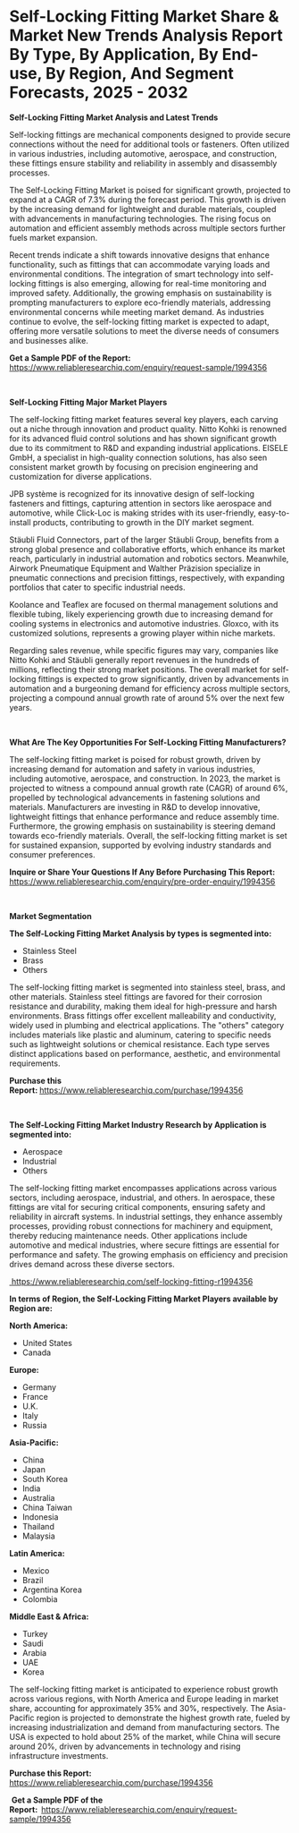 <p><h1>Self-Locking Fitting Market Share & Market New Trends Analysis Report By Type, By Application, By End-use, By Region, And Segment Forecasts, 2025 - 2032</h1></p><p><strong>Self-Locking Fitting Market Analysis and Latest Trends</strong></p>
<p><p>Self-locking fittings are mechanical components designed to provide secure connections without the need for additional tools or fasteners. Often utilized in various industries, including automotive, aerospace, and construction, these fittings ensure stability and reliability in assembly and disassembly processes.</p><p>The Self-Locking Fitting Market is poised for significant growth, projected to expand at a CAGR of 7.3% during the forecast period. This growth is driven by the increasing demand for lightweight and durable materials, coupled with advancements in manufacturing technologies. The rising focus on automation and efficient assembly methods across multiple sectors further fuels market expansion. </p><p>Recent trends indicate a shift towards innovative designs that enhance functionality, such as fittings that can accommodate varying loads and environmental conditions. The integration of smart technology into self-locking fittings is also emerging, allowing for real-time monitoring and improved safety. Additionally, the growing emphasis on sustainability is prompting manufacturers to explore eco-friendly materials, addressing environmental concerns while meeting market demand. As industries continue to evolve, the self-locking fitting market is expected to adapt, offering more versatile solutions to meet the diverse needs of consumers and businesses alike.</p></p>
<p><strong>Get a Sample PDF of the Report:&nbsp;</strong> <a href="https://www.reliableresearchiq.com/enquiry/request-sample/1994356?utm_campaign=2271&utm_medium=2&utm_source=Github&utm_content=ia&utm_term=12042025&utm_id=self-locking-fitting">https://www.reliableresearchiq.com/enquiry/request-sample/1994356</a></p>
<p>&nbsp;</p>
<p><strong>Self-Locking Fitting Major Market Players</strong></p>
<p><p>The self-locking fitting market features several key players, each carving out a niche through innovation and product quality. Nitto Kohki is renowned for its advanced fluid control solutions and has shown significant growth due to its commitment to R&D and expanding industrial applications. EISELE GmbH, a specialist in high-quality connection solutions, has also seen consistent market growth by focusing on precision engineering and customization for diverse applications.</p><p>JPB système is recognized for its innovative design of self-locking fasteners and fittings, capturing attention in sectors like aerospace and automotive, while Click-Loc is making strides with its user-friendly, easy-to-install products, contributing to growth in the DIY market segment.</p><p>Stäubli Fluid Connectors, part of the larger Stäubli Group, benefits from a strong global presence and collaborative efforts, which enhance its market reach, particularly in industrial automation and robotics sectors. Meanwhile, Airwork Pneumatique Equipment and Walther Präzision specialize in pneumatic connections and precision fittings, respectively, with expanding portfolios that cater to specific industrial needs. </p><p>Koolance and Teaflex are focused on thermal management solutions and flexible tubing, likely experiencing growth due to increasing demand for cooling systems in electronics and automotive industries. Gloxco, with its customized solutions, represents a growing player within niche markets.</p><p>Regarding sales revenue, while specific figures may vary, companies like Nitto Kohki and Stäubli generally report revenues in the hundreds of millions, reflecting their strong market positions. The overall market for self-locking fittings is expected to grow significantly, driven by advancements in automation and a burgeoning demand for efficiency across multiple sectors, projecting a compound annual growth rate of around 5% over the next few years.</p></p>
<p>&nbsp;</p>
<p><strong>What Are The Key Opportunities For Self-Locking Fitting Manufacturers?</strong></p>
<p><p>The self-locking fitting market is poised for robust growth, driven by increasing demand for automation and safety in various industries, including automotive, aerospace, and construction. In 2023, the market is projected to witness a compound annual growth rate (CAGR) of around 6%, propelled by technological advancements in fastening solutions and materials. Manufacturers are investing in R&D to develop innovative, lightweight fittings that enhance performance and reduce assembly time. Furthermore, the growing emphasis on sustainability is steering demand towards eco-friendly materials. Overall, the self-locking fitting market is set for sustained expansion, supported by evolving industry standards and consumer preferences.</p></p>
<p><strong>Inquire or Share Your Questions If Any Before Purchasing This Report:</strong> <a href="https://www.reliableresearchiq.com/enquiry/pre-order-enquiry/1994356?utm_campaign=2271&utm_medium=2&utm_source=Github&utm_content=ia&utm_term=12042025&utm_id=self-locking-fitting">https://www.reliableresearchiq.com/enquiry/pre-order-enquiry/1994356</a></p>
<p>&nbsp;</p>
<p><strong>Market Segmentation</strong></p>
<p><strong>The Self-Locking Fitting Market Analysis by types is segmented into:</strong></p>
<p><ul><li>Stainless Steel</li><li>Brass</li><li>Others</li></ul></p>
<p><p>The self-locking fitting market is segmented into stainless steel, brass, and other materials. Stainless steel fittings are favored for their corrosion resistance and durability, making them ideal for high-pressure and harsh environments. Brass fittings offer excellent malleability and conductivity, widely used in plumbing and electrical applications. The "others" category includes materials like plastic and aluminum, catering to specific needs such as lightweight solutions or chemical resistance. Each type serves distinct applications based on performance, aesthetic, and environmental requirements.</p></p>
<p><strong>Purchase this Report:&nbsp;</strong><a href="https://www.reliableresearchiq.com/purchase/1994356?utm_campaign=2271&utm_medium=2&utm_source=Github&utm_content=ia&utm_term=12042025&utm_id=self-locking-fitting">https://www.reliableresearchiq.com/purchase/1994356</a></p>
<p>&nbsp;</p>
<p><strong>The Self-Locking Fitting Market Industry Research by Application is segmented into:</strong></p>
<p><ul><li>Aerospace</li><li>Industrial</li><li>Others</li></ul></p>
<p><p>The self-locking fitting market encompasses applications across various sectors, including aerospace, industrial, and others. In aerospace, these fittings are vital for securing critical components, ensuring safety and reliability in aircraft systems. In industrial settings, they enhance assembly processes, providing robust connections for machinery and equipment, thereby reducing maintenance needs. Other applications include automotive and medical industries, where secure fittings are essential for performance and safety. The growing emphasis on efficiency and precision drives demand across these diverse sectors.</p></p>
<p><a href="https://www.reliableresearchiq.com/self-locking-fitting-r1994356?utm_campaign=2271&utm_medium=2&utm_source=Github&utm_content=ia&utm_term=12042025&utm_id=self-locking-fitting">&nbsp;https://www.reliableresearchiq.com/self-locking-fitting-r1994356</a></p>
<p><strong>In terms of Region, the Self-Locking Fitting Market Players available by Region are:</strong></p>
<p>
    <p> <strong> North America: </strong>
        <ul>
            <li>United States</li>
            <li>Canada</li>
        </ul>
        </p> 
    <p> <strong> Europe: </strong>
        <ul>
            <li>Germany</li>
            <li>France</li>
            <li>U.K.</li>
            <li>Italy</li>
            <li>Russia</li>
        </ul>
        </p> 
    <p> <strong> Asia-Pacific: </strong>
        <ul>
            <li>China</li>
            <li>Japan</li>
            <li>South Korea</li>
            <li>India</li>
            <li>Australia</li>
            <li>China Taiwan</li>
            <li>Indonesia</li>
            <li>Thailand</li>
            <li>Malaysia</li>
        </ul>
        </p> 
    <p> <strong> Latin America: </strong>
        <ul>
            <li>Mexico</li>
            <li>Brazil</li>
            <li>Argentina Korea</li>
            <li>Colombia</li>
        </ul>
        </p> 
    <p> <strong> Middle East & Africa: </strong>
        <ul>
            <li>Turkey</li>
            <li>Saudi</li>
            <li>Arabia</li>
            <li>UAE</li>
            <li>Korea</li>
        </ul>
    </p>
    </p>
<p><p>The self-locking fitting market is anticipated to experience robust growth across various regions, with North America and Europe leading in market share, accounting for approximately 35% and 30%, respectively. The Asia-Pacific region is projected to demonstrate the highest growth rate, fueled by increasing industrialization and demand from manufacturing sectors. The USA is expected to hold about 25% of the market, while China will secure around 20%, driven by advancements in technology and rising infrastructure investments.</p></p>
<p><strong>Purchase this Report: </strong><a href="https://www.reliableresearchiq.com/purchase/1994356?utm_campaign=2271&utm_medium=2&utm_source=Github&utm_content=ia&utm_term=12042025&utm_id=self-locking-fitting">https://www.reliableresearchiq.com/purchase/1994356</a></p>
<p>&nbsp;<strong>Get a Sample PDF of the Report:&nbsp;&nbsp;</strong><a href="https://www.reliableresearchiq.com/enquiry/request-sample/1994356?utm_campaign=2271&utm_medium=2&utm_source=Github&utm_content=ia&utm_term=12042025&utm_id=self-locking-fitting">https://www.reliableresearchiq.com/enquiry/request-sample/1994356</a></p>
<p><strong></strong></p>
<p><p></p><p></p><p></p></p>